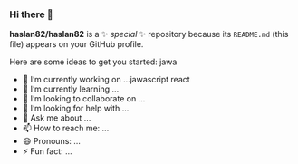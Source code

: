 ### Hi there 👋


**haslan82/haslan82** is a ✨ _special_ ✨ repository because its `README.md` (this file) appears on your GitHub profile.

Here are some ideas to get you started:
jawa
- 🔭 I’m currently working on ...jawascript react
- 🌱 I’m currently learning ...
- 👯 I’m looking to collaborate on ...
- 🤔 I’m looking for help with ...
- 💬 Ask me about ...
- 📫 How to reach me: ...
- 😄 Pronouns: ...
- ⚡ Fun fact: ...

